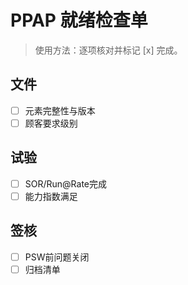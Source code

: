 # PPAP 就绪检查单

> 使用方法：逐项核对并标记 [x] 完成。

## 文件

- [ ] 元素完整性与版本
- [ ] 顾客要求级别

## 试验

- [ ] SOR/Run@Rate完成
- [ ] 能力指数满足

## 签核

- [ ] PSW前问题关闭
- [ ] 归档清单
